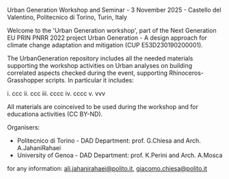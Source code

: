 Urban Generation Workshop and Seminar - 3 November 2025 - Castello del Valentino, Politecnico di Torino, Turin, Italy

Welcome to the 'Urban Generation workshop', part of the Next Generation EU PRIN PNRR 2022 project Urban Generation - A design approach for climate change adaptation and mitigation (CUP E53D230190200001). 

The UrbanGeneration repository includes all the needed materials supporting the workshop activities on Urban analyses on building correlated aspects checked during the event, supporting Rhinoceros-Grasshopper scripts. In particular it includes:

i. ccc
ii. ccc
iii. cccc
iv. cccc
v. vvv

All materials are coinceived to be used during the workshop and for educationa activities (CC BY-ND). 

Organisers:
- Politecnico di Torino - DAD Department: prof. G.Chiesa and Arch. A.JahaniRahaei
- University of Genoa - DAD Department: prof. K.Perini and Arch. A.Mosca

for any information: ali.jahanirahaei@polito.it, giacomo.chiesa@polito.it
